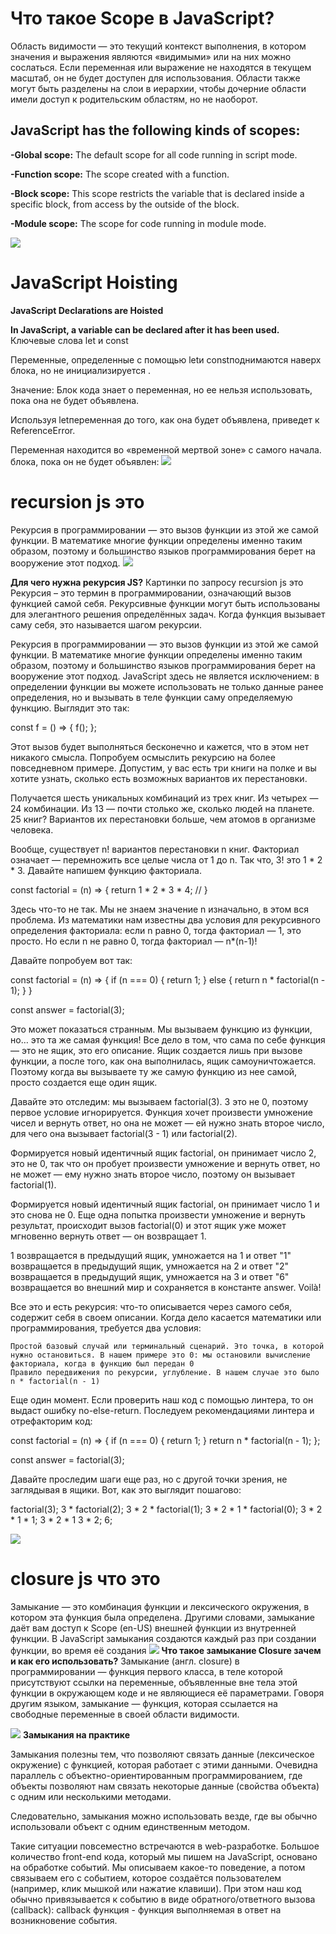 # Что такое Scope в JavaScript?
Область видимости — это текущий контекст выполнения, в котором значения и выражения
являются «видимыми» или на них можно сослаться. Если переменная или выражение не находятся в текущем
масштаб, он не будет доступен для использования. Области также могут быть разделены на слои в иерархии,
чтобы дочерние области имели доступ к родительским областям, но не наоборот.

## JavaScript has the following kinds of scopes:

**-Global scope:** The default scope for all code running in script mode.


**-Function scope:** The scope created with a function.


**-Block scope:** This scope restricts the variable that is declared
inside a specific block, from access by the outside of the block.



**-Module scope:** The scope for code running in module mode.

![](/function-scope.png "")





# JavaScript Hoisting

**JavaScript Declarations are Hoisted**

**In JavaScript, a variable can be declared after it has been used.**
Ключевые слова let и const

Переменные, определенные с помощью letи constподнимаются наверх блока, но не инициализируется .

Значение: Блок кода знает о переменная, но ее нельзя использовать, пока она не будет объявлена.

Используя letпеременная до того, как она будет объявлена, приведет к ReferenceError.

Переменная находится во «временной мертвой зоне» с самого начала. блока, пока он не будет объявлен: 
![](/1627537525920.png "")



 # recursion js это


Рекурсия в программировании — это вызов функции из этой же самой функции. В математике многие функции определены именно таким образом, поэтому и большинство языков программирования берет на вооружение этот подход.
![](/recursion-1.png "")

**Для чего нужна рекурсия JS?**
Картинки по запросу recursion js это
Рекурсия – это термин в программировании, означающий вызов функцией самой себя. Рекурсивные функции могут быть использованы для элегантного решения определённых задач. Когда функция вызывает саму себя, это называется шагом рекурсии.

Рекурсия в программировании — это вызов функции из этой же самой функции. В математике многие функции определены именно таким образом, поэтому и большинство языков программирования берет на вооружение этот подход. JavaScript здесь не является исключением: в определении функции вы можете использовать не только данные ранее определения, но и вызывать в теле функции саму определяемую функцию. Выглядит это так:

const f = () => {
  f();
};

Этот вызов будет выполняться бесконечно и кажется, что в этом нет никакого смысла. Попробуем осмыслить рекурсию на более повседневном примере. Допустим, у вас есть три книги на полке и вы хотите узнать, сколько есть возможных вариантов их перестановки.

Получается шесть уникальных комбинаций из трех книг. Из четырех — 24 комбинации. Из 13 — почти столько же, сколько людей на планете. 25 книг? Вариантов их перестановки больше, чем атомов в организме человека.

Вообще, существует n! вариантов перестановки n книг. Факториал означает — перемножить все целые числа от 1 до n. Так что, 3! это 1 * 2 * 3. Давайте напишем функцию факториала.

const factorial = (n) => {
  return 1 * 2 * 3 * 4; //
}

Здесь что-то не так. Мы не знаем значение n изначально, в этом вся проблема. Из математики нам известны два условия для рекурсивного определения факториала: если n равно 0, тогда факториал — 1, это просто. Но если n не равно 0, тогда факториал — n*(n-1)!

Давайте попробуем вот так:

const factorial = (n) => {
  if (n === 0) {
    return 1;
  }
  else {
    return n * factorial(n - 1);
  }
}

const answer = factorial(3);

Это может показаться странным. Мы вызываем функцию из функции, но… это та же самая функция! Все дело в том, что сама по себе функция — это не ящик, это его описание. Ящик создается лишь при вызове функции, а после того, как она выполнилась, ящик самоуничтожается. Поэтому когда вы вызываете ту же самую функцию из нее самой, просто создается еще один ящик.

Давайте это отследим: мы вызываем factorial(3). 3 это не 0, поэтому первое условие игнорируется. Функция хочет произвести умножение чисел и вернуть ответ, но она не может — ей нужно знать второе число, для чего она вызывает factorial(3 - 1) или factorial(2).

Формируется новый идентичный ящик factorial, он принимает число 2, это не 0, так что он пробует произвести умножение и вернуть ответ, но не может — ему нужно знать второе число, поэтому он вызывает factorial(1).

Формируется новый идентичный ящик factorial, он принимает число 1 и это снова не 0. Еще одна попытка произвести умножение и вернуть результат, происходит вызов factorial(0) и этот ящик уже может мгновенно вернуть ответ — он возвращает 1.

1 возвращается в предыдущий ящик, умножается на 1 и ответ "1" возвращается в предыдущий ящик, умножается на 2 и ответ "2" возвращается в предыдущий ящик, умножается на 3 и ответ "6" возвращается во внешний мир и сохраняется в константе answer. Voilà!

Все это и есть рекурсия: что-то описывается через самого себя, содержит себя в своем описании. Когда дело касается математики или программирования, требуется два условия:

    Простой базовый случай или терминальный сценарий. Это точка, в которой нужно остановиться. В нашем примере это 0: мы остановили вычисление факториала, когда в функцию был передан 0
    Правило передвижения по рекурсии, углубление. В нашем случае это было n * factorial(n - 1)

Еще один момент. Если проверить наш код с помощью линтера, то он выдаст ошибку no-else-return. Последуем рекомендациями линтера и отрефакторим код:

const factorial = (n) => {
  if (n === 0) {
    return 1;
  }
  return n * factorial(n - 1);
};

const answer = factorial(3);

Давайте проследим шаги еще раз, но с другой точки зрения, не заглядывая в ящики. Вот, как это выглядит пошагово:

factorial(3);
3 * factorial(2);
3 * 2 * factorial(1);
3 * 2 * 1 * factorial(0);
3 * 2 * 1 * 1;
3 * 2 * 1
3 * 2;
6;

![](/recursion-pow.svg "")























  # closure js что это

Замыкание — это комбинация функции и лексического окружения, в котором эта функция была определена. Другими словами, замыкание даёт вам доступ к Scope (en-US) внешней функции из внутренней функции. В JavaScript замыкания создаются каждый раз при создании функции, во время её создания
![](/lexical-search-order.svg "")
**Что такое замыкание Closure зачем и как его использовать?**
Замыкание (англ. closure) в программировании — функция первого класса, в теле которой присутствуют ссылки на переменные, объявленные вне тела этой функции в окружающем коде и не являющиеся её параметрами. Говоря другим языком, замыкание — функция, которая ссылается на свободные переменные в своей области видимости.

![](/lexical-environment-simple.svg"")
 **Замыкания на практике**

Замыкания полезны тем, что позволяют связать данные (лексическое окружение) с функцией, которая работает с этими данными. Очевидна параллель с объектно-ориентированным программированием, где объекты позволяют нам связать некоторые данные (свойства объекта) с одним или несколькими методами.

Следовательно, замыкания можно использовать везде, где вы обычно использовали объект с одним единственным методом.

Такие ситуации повсеместно встречаются в web-разработке. Большое количество front-end кода, который мы пишем на JavaScript, основано на обработке событий. Мы описываем какое-то поведение, а потом связываем его с событием, которое создаётся пользователем (например, клик мышкой или нажатие клавиши). При этом наш код обычно привязывается к событию в виде обратного/ответного вызова (callback): callback функция - функция выполняемая в ответ на возникновение события.







